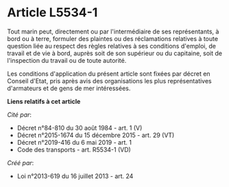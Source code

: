 # Article L5534-1

Tout marin peut, directement ou par l'intermédiaire de ses représentants, à bord ou à terre, formuler des plaintes ou des
réclamations relatives à toute question liée au respect des règles relatives à ses conditions d'emploi, de travail et de vie
à bord, auprès soit de son supérieur ou du capitaine, soit de l'inspection du travail ou de toute autorité. 

Les conditions d'application du présent article sont fixées par décret en Conseil d'Etat, pris après avis des organisations
les plus représentatives d'armateurs et de gens de mer intéressées.

**Liens relatifs à cet article**

_Cité par_:

  - Décret n°84-810 du 30 août 1984 - art. 1 (V)
  - Décret n°2015-1674 du 15 décembre 2015 - art. 29 (VT)
  - Décret n°2019-416 du 6 mai 2019 - art. 1
  - Code des transports - art. R5534-1 (VD)

_Créé par_:

  - Loi n°2013-619 du 16 juillet 2013 - art. 24
